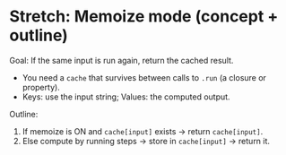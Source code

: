 # Stretch: Memoize mode (concept + outline)

Goal: If the same input is run again, return the cached result.

- You need a `cache` that survives between calls to `.run` (a closure or property).
- Keys: use the input string; Values: the computed output.

Outline:
1) If memoize is ON and `cache[input]` exists → return `cache[input]`.
2) Else compute by running steps → store in `cache[input]` → return it.
